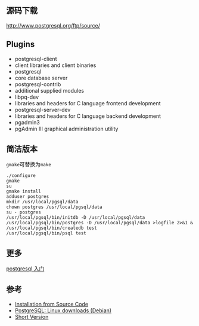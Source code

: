## 源码下载

http://www.postgresql.org/ftp/source/

## Plugins

- postgresql-client
 - client libraries and client binaries
- postgresql
 - core database server
- postgresql-contrib
 - additional supplied modules
- libpq-dev
 - libraries and headers for C language frontend development
- postgresql-server-dev
 - libraries and headers for C language backend development
- pgadmin3
 - pgAdmin III graphical administration utility

## 简洁版本

`gmake`可替换为`make`

```
./configure
gmake
su
gmake install
adduser postgres
mkdir /usr/local/pgsql/data
chown postgres /usr/local/pgsql/data
su - postgres
/usr/local/pgsql/bin/initdb -D /usr/local/pgsql/data
/usr/local/pgsql/bin/postgres -D /usr/local/pgsql/data >logfile 2>&1 &
/usr/local/pgsql/bin/createdb test
/usr/local/pgsql/bin/psql test
```

## 更多

[postgresql 入门](/note/postgresql-quickstart/)

## 参考

- [Installation from Source Code](http://www.postgresql.org/docs/9.0/static/installation.html)
- [PostgreSQL: Linux downloads (Debian)](http://www.postgresql.org/download/linux/debian/)
- [Short Version](http://www.postgresql.org/docs/9.0/static/install-short.html)